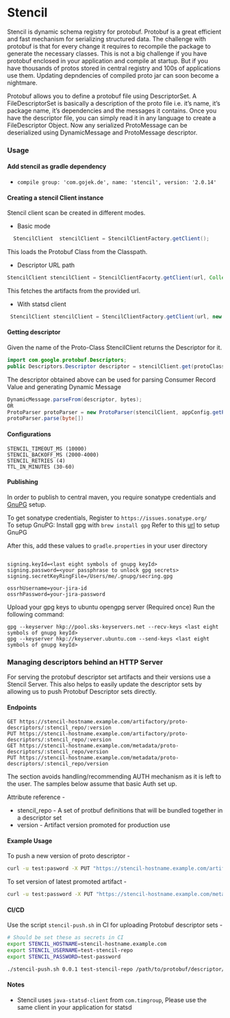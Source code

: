 # Stencil

Stencil is dynamic schema registry for protobuf. Protobuf is a great efficient and fast mechanism for serializing structured data. The challenge with protobuf is that for every change it requires to recompile the package to generate the necessary classes. This is not a big challenge if you have protobuf enclosed in your application and compile at startup. But if you have thousands of protos stored in central registry and 100s of applications use them. Updating depndencies of compiled proto jar can soon become a nightmare.

Protobuf allows you to define a protobuf file using DescriptorSet. A FileDescriptorSet is basically a description of the proto file i.e. it’s name, it’s package name, it’s dependencies and the messages it contains. Once you have the descriptor file, you can simply read it in any language to create a FileDescriptor Object. Now any serialized ProtoMessage can be deserialized using DynamicMessage and ProtoMessage descriptor.

### Usage

#### Add stencil as gradle dependency

- `compile group: 'com.gojek.de', name: 'stencil', version: '2.0.14'`

#### Creating a stencil Client instance

Stencil client scan be created in different modes.

- Basic mode

```java
  StencilClient  stencilClient = StencilClientFactory.getClient();
```

This loads the Protobuf Class from the Classpath.

- Descriptor URL path

```java
StencilClient stencilClient = StencilClientFacorty.getClient(url, Collections.emptyMap());
```

This fetches the artifacts from the provided url.

- With statsd client

```java
 StencilClient stencilClient = StencilClientFactory.getClient(url, new HashMap<>(), stasdClient)
```

#### Getting descriptor

Given the name of the Proto-Class StencilClient returns the Descriptor for it.

```java
import com.google.protobuf.Descriptors;
public Descriptors.Descriptor descriptor = stencilClient.get(protoClassName);
```

The descriptor obtained above can be used for parsing Consumer Record Value and generating Dynamic Message

```java
DynamicMessage.parseFrom(descriptor, bytes);
OR
ProtoParser protoParser = new ProtoParser(stencilClient, appConfig.getProtoSchema());
protoParser.parse(byte[])
```

#### Configurations

```
STENCIL_TIMEOUT_MS (10000)
STENCIL_BACKOFF_MS (2000-4000)
STENCIL_RETRIES (4)
TTL_IN_MINUTES (30-60)
```

#### Publishing

In order to publish to central maven, you require sonatype credentials and [GnuPG](http://gnupg.org) setup.

To get sonatype credentials, Register to `https://issues.sonatype.org/`  
To setup GnuPG:
Install gpg with `brew install gpg`
Refer to this [url](https://docs.gradle.org/current/userguide/signing_plugin.html#sec:signatory_credentials) to setup GnuPG

After this, add these values to `gradle.properties` in your user directory

```

signing.keyId=<last eight symbols of gnupg keyId>
signing.password=<your passphrase to unlock gpg secrets>
signing.secretKeyRingFile=/Users/me/.gnupg/secring.gpg

ossrhUsername=your-jira-id
ossrhPassword=your-jira-password
```

Upload your gpg keys to ubuntu opengpg server (Required once)
Run the following command:

```
gpg --keyserver hkp://pool.sks-keyservers.net --recv-keys <last eight symbols of gnupg keyId>
gpg --keyserver hkp://keyserver.ubuntu.com --send-keys <last eight symbols of gnupg keyId>
```

### Managing descriptors behind an HTTP Server

For serving the protobuf descriptor set artifacts and their versions use a Stencil Server.
This also helps to easily update the descriptor sets by allowing us to push Protobuf Descriptor sets directly.

#### Endpoints

```http
GET https://stencil-hostname.example.com/artifactory/proto-descriptors/:stencil_repo/:version
PUT https://stencil-hostname.example.com/artifactory/proto-descriptors/:stencil_repo/:version
GET https://stencil-hostname.example.com/metadata/proto-descriptors/:stencil_repo/version
PUT https://stencil-hostname.example.com/metadata/proto-descriptors/:stencil_repo/version
```
The section avoids handling/recommending AUTH mechanism as it is left to the user. The samples below assume that basic Auth set up.

Attribute reference -
 - stencil_repo - A set of protbuf definitions that will be bundled together in a descriptor set
 - version - Artifact version promoted for production use

#### Example Usage

To push a new version of proto descriptor -

```sh
curl -u test:pasword -X PUT "https://stencil-hostname.example.com/artifactory/proto-descriptors/test-stencil-repo/0.0.5" -T /path/to/protobuf/descriptor/set/file
```


To set version of latest promoted artifact -
```sh
curl -u test:password -X PUT "https://stencil-hostname.example.com/metadata/proto-descriptors/test-stencil-repo/version" -d value="0.0.5"
```

#### CI/CD

Use the script `stencil-push.sh` in CI for uploading Protobuf descriptor sets -

```sh
# Should be set these as secrets in CI
export STENCIL_HOSTNAME=stencil-hostname.example.com
export STENCIL_USERNAME=test-stencil-repo
export STENCIL_PASSWORD=test-password

./stencil-push.sh 0.0.1 test-stencil-repo /path/to/protobuf/descriptor/set/file
```

#### Notes

- Stencil uses `java-statsd-client` from `com.timgroup`, Please use the same client in your application for statsd
